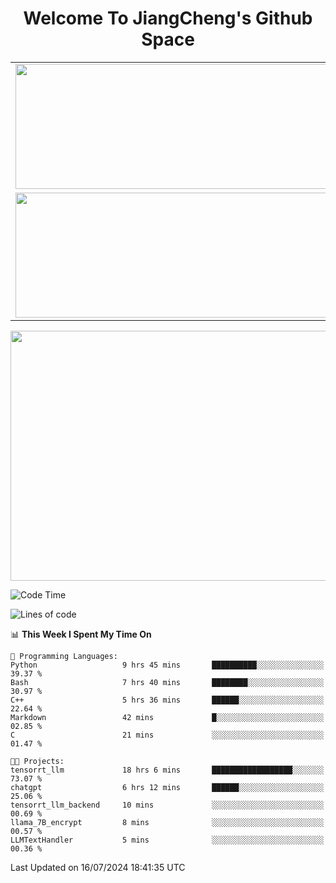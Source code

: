 <h1 align="center">Welcome To JiangCheng's Github Space</h1>

<table align="center" frame="void" rules="none" >
  <tr>
    <td>
      <div align="center"> <img height="200px" width="500px"  src="https://github-readme-stats.vercel.app/api?username=thisjiang&hide_title=true&hide_border=true&layout=compact&show_icons=trueline_height=21&text_color=000&icon_color=000&bg_color=0,ea6161,ffc64d,fffc4d,52fa5a&theme=graywhite" /> </div>
    </td>
    <td>
      <div align="center"> <img height="200px" width="500px" src="https://github-readme-stats.vercel.app/api/top-langs/?username=thisjiang&hide_title=true&hide_border=true&layout=compact&langs_count=6&text_color=000&icon_color=fff&bg_color=0,52fa5a,4dfcff,c64dff&theme=graywhite" /> </div>
    </td>
  </tr>
  <tr>
    <td>
      <div align="center"> <img height="200px" width="500px" src="https://github-readme-streak-stats.herokuapp.com/?user=thisjiang&hide_title=true&hide_border=true&layout=compact&langs_count=6" /> </div>
    </td>
    <td>
      <div align="center"> 
      <a href="https://github.com/" target="_blank"><img style="margin: 10px" src="https://profilinator.rishav.dev/skills-assets/git-scm-icon.svg" alt="Git" height="50" /></a>  
      <a href="https://www.linux.org/" target="_blank"><img style="margin: 10px" src="https://profilinator.rishav.dev/skills-assets/linux-original.svg" alt="Linux" height="50" /></a>  
      <a href="https://www.gnu.org/software/bash/" target="_blank"><img style="margin: 10px" src="https://profilinator.rishav.dev/skills-assets/gnu_bash-icon.svg" alt="Bash" height="50" /></a>  
      </div>
    </td>
  </tr>
</table>

<div align="center"> <img height="400px" width="1000px" src="https://github-readme-activity-graph.cyclic.app/graph?username=thisjiang&theme=react&hide_title=true&hide_border=true&layout=compact&langs_count=6" /> </div></td>

<!--START_SECTION:waka-->
![Code Time](http://img.shields.io/badge/Code%20Time-1%2C492%20hrs%2059%20mins-blue)

![Lines of code](https://img.shields.io/badge/From%20Hello%20World%20I%27ve%20Written-218.2%20thousand%20lines%20of%20code-blue)

📊 **This Week I Spent My Time On** 

```text
💬 Programming Languages: 
Python                   9 hrs 45 mins       ██████████░░░░░░░░░░░░░░░   39.37 % 
Bash                     7 hrs 40 mins       ████████░░░░░░░░░░░░░░░░░   30.97 % 
C++                      5 hrs 36 mins       ██████░░░░░░░░░░░░░░░░░░░   22.64 % 
Markdown                 42 mins             █░░░░░░░░░░░░░░░░░░░░░░░░   02.85 % 
C                        21 mins             ░░░░░░░░░░░░░░░░░░░░░░░░░   01.47 % 

🐱‍💻 Projects: 
tensorrt_llm             18 hrs 6 mins       ██████████████████░░░░░░░   73.07 % 
chatgpt                  6 hrs 12 mins       ██████░░░░░░░░░░░░░░░░░░░   25.06 % 
tensorrt_llm_backend     10 mins             ░░░░░░░░░░░░░░░░░░░░░░░░░   00.69 % 
llama_7B_encrypt         8 mins              ░░░░░░░░░░░░░░░░░░░░░░░░░   00.57 % 
LLMTextHandler           5 mins              ░░░░░░░░░░░░░░░░░░░░░░░░░   00.36 % 
```


 Last Updated on 16/07/2024 18:41:35 UTC
<!--END_SECTION:waka-->
